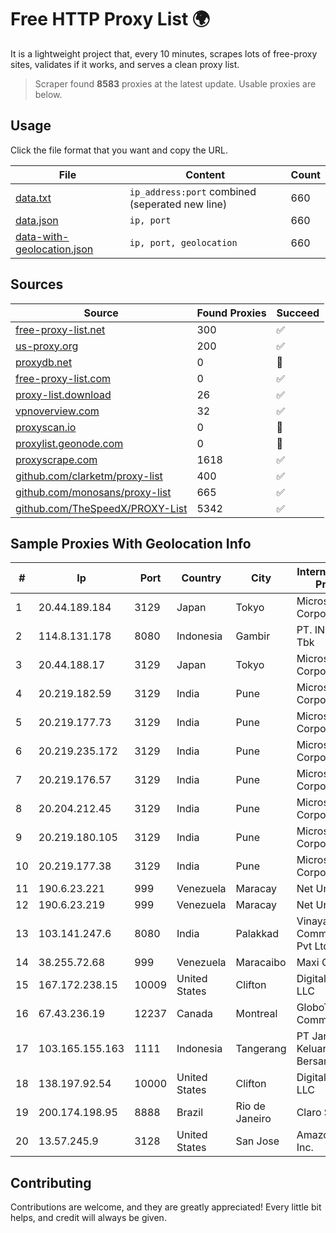 
# Free HTTP Proxy List 🌍

It is a lightweight project that, every 10 minutes, scrapes lots of free-proxy sites, validates if it works, and serves a clean proxy list.


> Scraper found **8583** proxies at the latest update. Usable proxies are below.

## Usage

Click the file format that you want and copy the URL.


|File|Content|Count|
|----|-------|-----|
|[data.txt](https://raw.githubusercontent.com/themiralay/Proxy-List-World/master/data.txt)|`ip_address:port` combined (seperated new line)|660|
|[data.json](https://raw.githubusercontent.com/themiralay/Proxy-List-World/master/data.json)|`ip, port`|660|
|[data-with-geolocation.json](https://raw.githubusercontent.com/themiralay/Proxy-List-World/master/data-with-geolocation.json)|`ip, port, geolocation`|660|

## Sources

|Source|Found Proxies|Succeed|
|------|-------------|-------|
|[free-proxy-list.net](https://free-proxy-list.net)|300|✅|
|[us-proxy.org](https://www.us-proxy.org)|200|✅|
|[proxydb.net](http://proxydb.net)|0|🚫|
|[free-proxy-list.com](https://free-proxy-list.com/?page=&port=&type%5B%5D=http&type%5B%5D=https&up_time=0&search=Search)|0|✅|
|[proxy-list.download](https://www.proxy-list.download/HTTP)|26|✅|
|[vpnoverview.com](https://vpnoverview.com/privacy/anonymous-browsing/free-proxy-servers)|32|✅|
|[proxyscan.io](https://www.proxyscan.io)|0|🚫|
|[proxylist.geonode.com](https://proxylist.geonode.com/api/proxy-list?limit=300&page=1&sort_by=lastChecked&sort_type=desc&protocols=http,https)|0|🚫|
|[proxyscrape.com](https://api.proxyscrape.com/v2/?request=displayproxies&protocol=http&timeout=10000&country=all&ssl=all&anonymity=all)|1618|✅|
|[github.com/clarketm/proxy-list](https://raw.githubusercontent.com/clarketm/proxy-list/master/proxy-list-raw.txt)|400|✅|
|[github.com/monosans/proxy-list](https://raw.githubusercontent.com/monosans/proxy-list/main/proxies/http.txt)|665|✅|
|[github.com/TheSpeedX/PROXY-List](https://raw.githubusercontent.com/TheSpeedX/PROXY-List/master/http.txt)|5342|✅|


## Sample Proxies With Geolocation Info

|#|Ip|Port|Country|City|Internet Service Provider|
|-|--|----|-------|----|-------------------------|
|1|20.44.189.184|3129|Japan|Tokyo|Microsoft Corporation|
|2|114.8.131.178|8080|Indonesia|Gambir|PT. INDOSAT Tbk|
|3|20.44.188.17|3129|Japan|Tokyo|Microsoft Corporation|
|4|20.219.182.59|3129|India|Pune|Microsoft Corporation|
|5|20.219.177.73|3129|India|Pune|Microsoft Corporation|
|6|20.219.235.172|3129|India|Pune|Microsoft Corporation|
|7|20.219.176.57|3129|India|Pune|Microsoft Corporation|
|8|20.204.212.45|3129|India|Pune|Microsoft Corporation|
|9|20.219.180.105|3129|India|Pune|Microsoft Corporation|
|10|20.219.177.38|3129|India|Pune|Microsoft Corporation|
|11|190.6.23.221|999|Venezuela|Maracay|Net Uno|
|12|190.6.23.219|999|Venezuela|Maracay|Net Uno|
|13|103.141.247.6|8080|India|Palakkad|Vinayaga Communications Pvt Ltd|
|14|38.255.72.68|999|Venezuela|Maracaibo|Maxi Cable C.A|
|15|167.172.238.15|10009|United States|Clifton|DigitalOcean, LLC|
|16|67.43.236.19|12237|Canada|Montreal|GloboTech Communications|
|17|103.165.155.163|1111|Indonesia|Tangerang|PT Jaringan Keluarga Bersama|
|18|138.197.92.54|10000|United States|Clifton|DigitalOcean, LLC|
|19|200.174.198.95|8888|Brazil|Rio de Janeiro|Claro S.A|
|20|13.57.245.9|3128|United States|San Jose|Amazon.com, Inc.|



## Contributing

Contributions are welcome, and they are greatly appreciated! Every
little bit helps, and credit will always be given.

